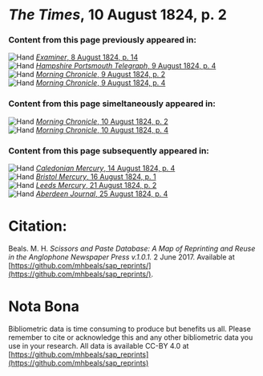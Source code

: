 # *The Times*, 10 August 1824, p. 2  
  
### Content from this page previously appeared in:  
![Hand](http://scissorsandpaste.net/wp-content/uploads/2017/06/smallhandpointer.png) [*Examiner*, 8 August 1824, p. 14](https://mhbeals.github.io/sap_html/Examiner/Examiner-8-August-1824-p-14)  
![Hand](http://scissorsandpaste.net/wp-content/uploads/2017/06/smallhandpointer.png) [*Hampshire Portsmouth Telegraph*, 9 August 1824, p. 4](https://mhbeals.github.io/sap_html/Hampshire-Portsmouth-Telegraph/Hampshire-Portsmouth-Telegraph-9-August-1824-p-4)  
![Hand](http://scissorsandpaste.net/wp-content/uploads/2017/06/smallhandpointer.png) [*Morning Chronicle*, 9 August 1824, p. 2](https://mhbeals.github.io/sap_html/Morning-Chronicle/Morning-Chronicle-9-August-1824-p-2)  
![Hand](http://scissorsandpaste.net/wp-content/uploads/2017/06/smallhandpointer.png) [*Morning Chronicle*, 9 August 1824, p. 4](https://mhbeals.github.io/sap_html/Morning-Chronicle/Morning-Chronicle-9-August-1824-p-4)  
  
### Content from this page simeltaneously appeared in:  
![Hand](http://scissorsandpaste.net/wp-content/uploads/2017/06/smallhandpointer.png) [*Morning Chronicle*, 10 August 1824, p. 2](https://mhbeals.github.io/sap_html/Morning-Chronicle/Morning-Chronicle-10-August-1824-p-2)  
![Hand](http://scissorsandpaste.net/wp-content/uploads/2017/06/smallhandpointer.png) [*Morning Chronicle*, 10 August 1824, p. 4](https://mhbeals.github.io/sap_html/Morning-Chronicle/Morning-Chronicle-10-August-1824-p-4)  
  
### Content from this page subsequently appeared in:  
![Hand](http://scissorsandpaste.net/wp-content/uploads/2017/06/smallhandpointer.png) [*Caledonian Mercury*, 14 August 1824, p. 4](https://mhbeals.github.io/sap_html/Caledonian-Mercury/Caledonian-Mercury-14-August-1824-p-4)  
![Hand](http://scissorsandpaste.net/wp-content/uploads/2017/06/smallhandpointer.png) [*Bristol Mercury*, 16 August 1824, p. 1](https://mhbeals.github.io/sap_html/Bristol-Mercury/Bristol-Mercury-16-August-1824-p-1)  
![Hand](http://scissorsandpaste.net/wp-content/uploads/2017/06/smallhandpointer.png) [*Leeds Mercury*, 21 August 1824, p. 2](https://mhbeals.github.io/sap_html/Leeds-Mercury/Leeds-Mercury-21-August-1824-p-2)  
![Hand](http://scissorsandpaste.net/wp-content/uploads/2017/06/smallhandpointer.png) [*Aberdeen Journal*, 25 August 1824, p. 4](https://mhbeals.github.io/sap_html/Aberdeen-Journal/Aberdeen-Journal-25-August-1824-p-4)  


# Citation: 

Beals. M. H. *Scissors and Paste Database: A Map of Reprinting and Reuse in the Anglophone Newspaper Press v.1.0.1.* 2 June 2017. Available at [https://github.com/mhbeals/sap_reprints/](https://github.com/mhbeals/sap_reprints/). 

# Nota Bona

Bibliometric data is time consuming to produce but benefits us all. Please remember to cite or acknowledge this and any other bibliometric data you use in your research. All data is available CC-BY 4.0 at [https://github.com/mhbeals/sap_reprints](https://github.com/mhbeals/sap_reprints)